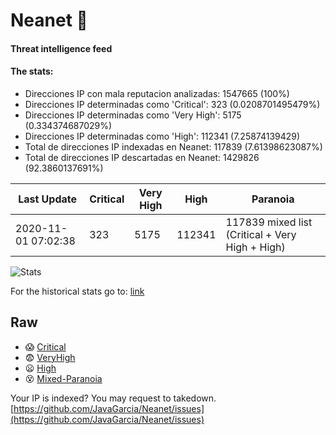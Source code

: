 # Neanet :hocho:
#### Threat intelligence feed
#### The stats:

- Direcciones IP con mala reputacion analizadas: 1547665 (100%)
- Direcciones IP determinadas como 'Critical':  323 (0.0208701495479%)
- Direcciones IP determinadas como 'Very High':  5175 (0.334374687029%)
- Direcciones IP determinadas como 'High':  112341 (7.25874139429)
- Total de direcciones IP indexadas en Neanet:  117839 (7.61398623087%)
- Total de direcciones IP descartadas en Neanet:  1429826 (92.3860137691%)

| Last Update | Critical | Very High | High | Paranoia |
| --- | --- | --- | --- | --- |
| 2020-11-01 07:02:38 | 323 | 5175 | 112341 | 117839 mixed list (Critical + Very High + High)|

![Stats](https://docs.google.com/spreadsheets/d/e/2PACX-1vSnaNMIXVabIpDJjufMlzH7poXnshF3mgd8Is1g9ytUEzVsP5my4Trn8f-xkoLLQ38xpL3HtmUexLo6/pubchart?oid=501124687&format=image)

For the historical stats go to: [link](/stats.csv)
## Raw
- :scream: [Critical](https://raw.githubusercontent.com/JavaGarcia/Neanet/master/blacklists/neanet_critical.txt)
- :fearful: [VeryHigh](https://raw.githubusercontent.com/JavaGarcia/Neanet/master/blacklists/neanet_veryHigh.txtt)
- :frowning: [High](https://raw.githubusercontent.com/JavaGarcia/Neanet/master/blacklists/neanet_high.txt)
- :dizzy_face: [Mixed-Paranoia](https://raw.githubusercontent.com/JavaGarcia/Neanet/master/blacklists/neanet_all.txt)


Your IP is indexed? You may request to takedown. [https://github.com/JavaGarcia/Neanet/issues](https://github.com/JavaGarcia/Neanet/issues)




























































































































































































































































































































































































































































































































































































































































































































































































































































































































































































































































































































































































































































































































































































































































































































































































































































































































































































































































































